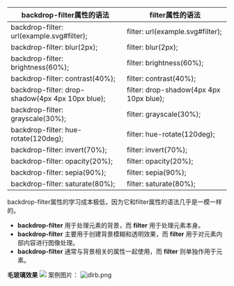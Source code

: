 | **backdrop-filter属性的语法** | **filter属性的语法** |
| --- | --- |
| backdrop-filter: url(example.svg#filter); |filter: url(example.svg#filter);|
|backdrop-filter: blur(2px);|filter: blur(2px);|
|backdrop-filter: brightness(60%);|filter: brightness(60%);|
|backdrop-filter: contrast(40%);|filter: contrast(40%);|
|backdrop-filter: drop-shadow(4px 4px 10px blue);|filter: drop-shadow(4px 4px 10px blue);|
|backdrop-filter: grayscale(30%);|filter: grayscale(30%);|
|backdrop-filter: hue-rotate(120deg);|filter: hue-rotate(120deg);|
|backdrop-filter: invert(70%);|filter: invert(70%);|
|backdrop-filter: opacity(20%);|filter: opacity(20%);|
|backdrop-filter: sepia(90%);| filter: sepia(90%);                     |
|backdrop-filter: saturate(80%);| filter: saturate(80%);                  |



 backdrop-filter属性的学习成本极低，因为它和filter属性的语法几乎是一模一样的。

- **backdrop-filter** 用于处理元素的背景，而 **filter** 用于处理元素本身。
- **backdrop-filter** 主要用于创建背景模糊和透明效果，而 **filter** 用于对元素内部内容进行图像处理。
- **backdrop-filter** 通常与背景相关的属性一起使用，而 **filter** 则单独作用于元素。

**毛玻璃效果**
![](https://cdn.nlark.com/yuque/0/2023/png/647071/1703561264276-5151852e-b69f-4561-a474-3a864be70dc1.png#averageHue=%23d4d3ef&clientId=u9f394d2e-2942-4&from=paste&id=udff32144&originHeight=379&originWidth=730&originalType=url&ratio=1&rotation=0&showTitle=false&status=done&style=none&taskId=u16180347-3f08-4f74-afdb-2fd5eff0397&title=)
案例图片：
![dlrb.png](https://cdn.nlark.com/yuque/0/2023/png/647071/1703569802560-171df8f4-8a31-4b5b-8d76-c9780824dcd3.png#averageHue=%23aa9490&clientId=u9f394d2e-2942-4&from=paste&height=2880&id=u2fd42ed6&originHeight=2880&originWidth=5120&originalType=binary&ratio=1&rotation=0&showTitle=false&size=6122561&status=done&style=none&taskId=u0fcd804d-c4c3-48e6-b732-4493a789b51&title=&width=5120)
